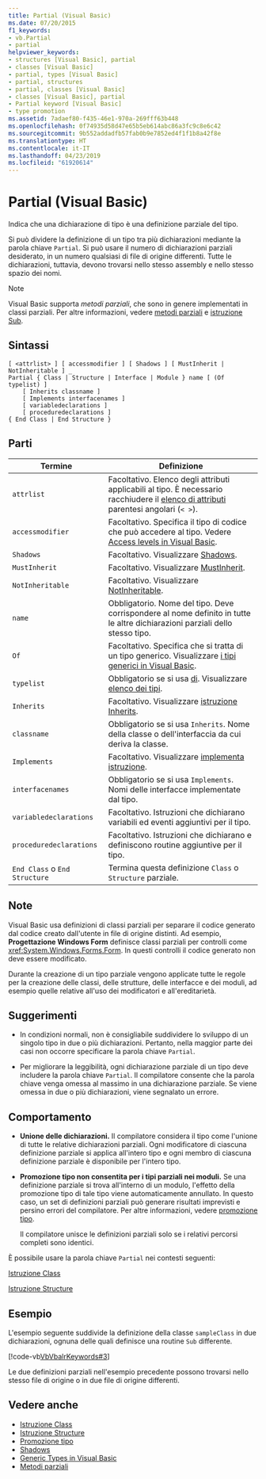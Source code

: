 ```yaml
---
title: Partial (Visual Basic)
ms.date: 07/20/2015
f1_keywords:
- vb.Partial
- partial
helpviewer_keywords:
- structures [Visual Basic], partial
- classes [Visual Basic]
- partial, types [Visual Basic]
- partial, structures
- partial, classes [Visual Basic]
- classes [Visual Basic], partial
- Partial keyword [Visual Basic]
- type promotion
ms.assetid: 7adaef80-f435-46e1-970a-269fff63b448
ms.openlocfilehash: 0f74935d58d47e65b5eb614abc86a3fc9c8e6c42
ms.sourcegitcommit: 9b552addadfb57fab0b9e7852ed4f1f1b8a42f8e
ms.translationtype: HT
ms.contentlocale: it-IT
ms.lasthandoff: 04/23/2019
ms.locfileid: "61920614"
---
```

# <a name="partial-visual-basic"></a>Partial (Visual Basic)
Indica che una dichiarazione di tipo è una definizione parziale del tipo.  
  
 Si può dividere la definizione di un tipo tra più dichiarazioni mediante la parola chiave `Partial`. Si può usare il numero di dichiarazioni parziali desiderato, in un numero qualsiasi di file di origine differenti.  Tutte le dichiarazioni, tuttavia, devono trovarsi nello stesso assembly e nello stesso spazio dei nomi.  
  
> [!NOTE]
>  Visual Basic supporta *metodi parziali*, che sono in genere implementati in classi parziali. Per altre informazioni, vedere [metodi parziali](../../../visual-basic/programming-guide/language-features/procedures/partial-methods.md) e [istruzione Sub](../../../visual-basic/language-reference/statements/sub-statement.md).  
  
## <a name="syntax"></a>Sintassi  
  
```  
[ <attrlist> ] [ accessmodifier ] [ Shadows ] [ MustInherit | NotInheritable ] _  
Partial { Class | Structure | Interface | Module } name [ (Of typelist) ]  
    [ Inherits classname ]  
    [ Implements interfacenames ]  
    [ variabledeclarations ]  
    [ proceduredeclarations ]  
{ End Class | End Structure }  
```  
  
## <a name="parts"></a>Parti  
  
|Termine|Definizione|  
|---|---|  
|`attrlist`|Facoltativo. Elenco degli attributi applicabili al tipo. È necessario racchiudere il [elenco di attributi](../../../visual-basic/language-reference/statements/attribute-list.md) parentesi angolari (`< >`).|  
|`accessmodifier`|Facoltativo. Specifica il tipo di codice che può accedere al tipo. Vedere [Access levels in Visual Basic](../../../visual-basic/programming-guide/language-features/declared-elements/access-levels.md).|  
|`Shadows`|Facoltativo. Visualizzare [Shadows](../../../visual-basic/language-reference/modifiers/shadows.md).|  
|`MustInherit`|Facoltativo. Visualizzare [MustInherit](../../../visual-basic/language-reference/modifiers/mustinherit.md).|  
|`NotInheritable`|Facoltativo. Visualizzare [NotInheritable](../../../visual-basic/language-reference/modifiers/notinheritable.md).|  
|`name`|Obbligatorio. Nome del tipo. Deve corrispondere al nome definito in tutte le altre dichiarazioni parziali dello stesso tipo.|  
|`Of`|Facoltativo. Specifica che si tratta di un tipo generico. Visualizzare [i tipi generici in Visual Basic](../../../visual-basic/programming-guide/language-features/data-types/generic-types.md).|  
|`typelist`|Obbligatorio se si usa [di](../../../visual-basic/language-reference/statements/of-clause.md). Visualizzare [elenco dei tipi](../../../visual-basic/language-reference/statements/type-list.md).|  
|`Inherits`|Facoltativo. Visualizzare [istruzione Inherits](../../../visual-basic/language-reference/statements/inherits-statement.md).|  
|`classname`|Obbligatorio se si usa `Inherits`. Nome della classe o dell'interfaccia da cui deriva la classe.|  
|`Implements`|Facoltativo. Visualizzare [implementa istruzione](../../../visual-basic/language-reference/statements/implements-statement.md).|  
|`interfacenames`|Obbligatorio se si usa `Implements`. Nomi delle interfacce implementate dal tipo.|  
|`variabledeclarations`|Facoltativo. Istruzioni che dichiarano variabili ed eventi aggiuntivi per il tipo.|  
|`proceduredeclarations`|Facoltativo. Istruzioni che dichiarano e definiscono routine aggiuntive per il tipo.|  
|`End Class` o `End Structure`|Termina questa definizione `Class` o `Structure` parziale.|  
  
## <a name="remarks"></a>Note  
 Visual Basic usa definizioni di classi parziali per separare il codice generato dal codice creato dall'utente in file di origine distinti. Ad esempio, **Progettazione Windows Form** definisce classi parziali per controlli come <xref:System.Windows.Forms.Form>. In questi controlli il codice generato non deve essere modificato.  
  
 Durante la creazione di un tipo parziale vengono applicate tutte le regole per la creazione delle classi, delle strutture, delle interfacce e dei moduli, ad esempio quelle relative all'uso dei modificatori e all'ereditarietà.  
  
## <a name="best-practices"></a>Suggerimenti  
  
- In condizioni normali, non è consigliabile suddividere lo sviluppo di un singolo tipo in due o più dichiarazioni. Pertanto, nella maggior parte dei casi non occorre specificare la parola chiave `Partial`.  
  
- Per migliorare la leggibilità, ogni dichiarazione parziale di un tipo deve includere la parola chiave `Partial`. Il compilatore consente che la parola chiave venga omessa al massimo in una dichiarazione parziale. Se viene omessa in due o più dichiarazioni, viene segnalato un errore.  
  
## <a name="behavior"></a>Comportamento  
  
- **Unione delle dichiarazioni.** Il compilatore considera il tipo come l'unione di tutte le relative dichiarazioni parziali. Ogni modificatore di ciascuna definizione parziale si applica all'intero tipo e ogni membro di ciascuna definizione parziale è disponibile per l'intero tipo.  
  
- **Promozione tipo non consentita per i tipi parziali nei moduli.** Se una definizione parziale si trova all'interno di un modulo, l'effetto della promozione tipo di tale tipo viene automaticamente annullato. In questo caso, un set di definizioni parziali può generare risultati imprevisti e persino errori del compilatore. Per altre informazioni, vedere [promozione tipo](../../../visual-basic/programming-guide/language-features/declared-elements/type-promotion.md).  
  
     Il compilatore unisce le definizioni parziali solo se i relativi percorsi completi sono identici.  
  
 È possibile usare la parola chiave `Partial` nei contesti seguenti:  
  
 [Istruzione Class](../../../visual-basic/language-reference/statements/class-statement.md)  
  
 [Istruzione Structure](../../../visual-basic/language-reference/statements/structure-statement.md)  
  
## <a name="example"></a>Esempio  
 L'esempio seguente suddivide la definizione della classe `sampleClass` in due dichiarazioni, ognuna delle quali definisce una routine `Sub` differente.  
  
 [!code-vb[VbVbalrKeywords#3](~/samples/snippets/visualbasic/VS_Snippets_VBCSharp/VbVbalrKeywords/VB/Class1.vb#3)]  
  
 Le due definizioni parziali nell'esempio precedente possono trovarsi nello stesso file di origine o in due file di origine differenti.  
  
## <a name="see-also"></a>Vedere anche

- [Istruzione Class](../../../visual-basic/language-reference/statements/class-statement.md)
- [Istruzione Structure](../../../visual-basic/language-reference/statements/structure-statement.md)
- [Promozione tipo](../../../visual-basic/programming-guide/language-features/declared-elements/type-promotion.md)
- [Shadows](../../../visual-basic/language-reference/modifiers/shadows.md)
- [Generic Types in Visual Basic](../../../visual-basic/programming-guide/language-features/data-types/generic-types.md)
- [Metodi parziali](../../../visual-basic/programming-guide/language-features/procedures/partial-methods.md)
